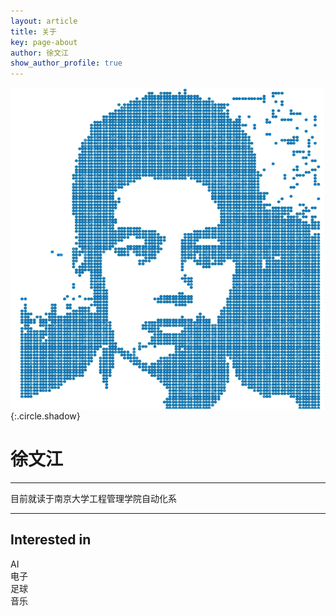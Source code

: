 ```yaml
---
layout: article
title: 关于
key: page-about
author: 徐文江
show_author_profile: true
---
```


![Image](assets\2.jpg){:.circle.shadow}          

# 徐文江     
---------------      

目前就读于南京大学工程管理学院自动化系         

---------------     
## Interested in        
<div class="grid-container">
<div class="grid grid--p-1">
<div class="cell cell--6 cell--md-4 cell--lg-2">
<div class="button button--success button--pill my-2"><i class="fas fa-space-shuttle"></i> AI</div>
</div>
<div class="cell cell--6 cell--md-4 cell--lg-2">
<div class="button button--outline-info button--pill my-2"><i class="fas fa-space-shuttle"></i> 电子</div>
</div>
<div class="cell cell--6 cell--md-4 cell--lg-2">
<div class="button button--warning button--rounded my-2"><i class="fas fa-user-astronaut"></i> 足球</div>
</div>
<div class="cell cell--6 cell--md-4 cell--lg-2">
<div class="button button--outline-error button--rounded my-2"><i class="fas fa-user-astronaut"></i> 音乐</div>
</div>
</div>
</div>


